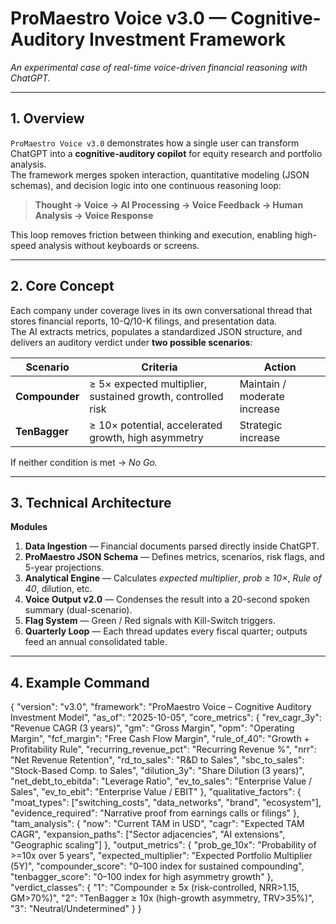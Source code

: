 # ProMaestro Voice v3.0 — Cognitive-Auditory Investment Framework  
*An experimental case of real-time voice-driven financial reasoning with ChatGPT.*

---

## 1. Overview  
`ProMaestro Voice v3.0` demonstrates how a single user can transform ChatGPT into a **cognitive-auditory copilot** for equity research and portfolio analysis.  
The framework merges spoken interaction, quantitative modeling (JSON schemas), and decision logic into one continuous reasoning loop:

> **Thought → Voice → AI Processing → Voice Feedback → Human Analysis → Voice Response**

This loop removes friction between thinking and execution, enabling high-speed analysis without keyboards or screens.

---

## 2. Core Concept  
Each company under coverage lives in its own conversational thread that stores financial reports, 10-Q/10-K filings, and presentation data.  
The AI extracts metrics, populates a standardized JSON structure, and delivers an auditory verdict under **two possible scenarios**:

| Scenario | Criteria | Action |
|-----------|-----------|--------|
| **Compounder** | ≥ 5× expected multiplier, sustained growth, controlled risk | Maintain / moderate increase |
| **TenBagger** | ≥ 10× potential, accelerated growth, high asymmetry | Strategic increase |

If neither condition is met → *No Go.*

---

## 3. Technical Architecture  

**Modules**  
1. **Data Ingestion** — Financial documents parsed directly inside ChatGPT.  
2. **ProMaestro JSON Schema** — Defines metrics, scenarios, risk flags, and 5-year projections.  
3. **Analytical Engine** — Calculates *expected multiplier*, *prob ≥ 10×*, *Rule of 40*, dilution, etc.  
4. **Voice Output v2.0** — Condenses the result into a 20-second spoken summary (dual-scenario).  
5. **Flag System** — Green / Red signals with Kill-Switch triggers.  
6. **Quarterly Loop** — Each thread updates every fiscal quarter; outputs feed an annual consolidated table.

---

## 4. Example Command





{
  "version": "v3.0",
  "framework": "ProMaestro Voice – Cognitive Auditory Investment Model",
  "as_of": "2025-10-05",
  "core_metrics": {
    "rev_cagr_3y": "Revenue CAGR (3 years)",
    "gm": "Gross Margin",
    "opm": "Operating Margin",
    "fcf_margin": "Free Cash Flow Margin",
    "rule_of_40": "Growth + Profitability Rule",
    "recurring_revenue_pct": "Recurring Revenue %",
    "nrr": "Net Revenue Retention",
    "rd_to_sales": "R&D to Sales",
    "sbc_to_sales": "Stock-Based Comp. to Sales",
    "dilution_3y": "Share Dilution (3 years)",
    "net_debt_to_ebitda": "Leverage Ratio",
    "ev_to_sales": "Enterprise Value / Sales",
    "ev_to_ebit": "Enterprise Value / EBIT"
  },
  "qualitative_factors": {
    "moat_types": ["switching_costs", "data_networks", "brand", "ecosystem"],
    "evidence_required": "Narrative proof from earnings calls or filings"
  },
  "tam_analysis": {
    "now": "Current TAM in USD",
    "cagr": "Expected TAM CAGR",
    "expansion_paths": ["Sector adjacencies", "AI extensions", "Geographic scaling"]
  },
  "output_metrics": {
    "prob_ge_10x": "Probability of >=10x over 5 years",
    "expected_multiplier": "Expected Portfolio Multiplier (5Y)",
    "compounder_score": "0–100 index for sustained compounding",
    "tenbagger_score": "0–100 index for high asymmetry growth"
  },
  "verdict_classes": {
    "1": "Compounder ≥ 5x (risk-controlled, NRR>1.15, GM>70%)",
    "2": "TenBagger ≥ 10x (high-growth asymmetry, TRV>35%)",
    "3": "Neutral/Undetermined"
  }
}
